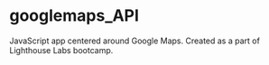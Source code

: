 # googlemaps_API
JavaScript app centered around Google Maps.
Created as a part of Lighthouse Labs bootcamp.
